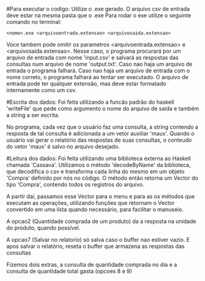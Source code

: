 #Para executar o codigo:
 Utilize o .exe gerado.
 O arquivo csv de entrada deve estar na mesma pasta que o .exe
 Para rodar o exe utilize o seguinte comando no terminal:

	<nome>.exe <arquivoentrada.extensao> <arquivosaida.extensao>

 Voce tambem pode omitir os parametros <arquivoentrada.extensao> e <arquivosaida.extensao>.
 Nesse caso, o programa procurará por um arquivo de entrada com nome 'input.csv' e salvará
 as respostas das consultas num arquivo de nome 'output.txt'. Caso nao haja um arquivo de 
 entrada o programa falhará. Caso nao haja um arquivo de entrada com o nome correto, o programa
 falhará ao tentar ser executado. O arquivo de entrada pode ter qualquer extensão, mas deve
 estar formatado internamente como um csv.

#Escrita dos dados:
 Foi feita utilizando a funcão padrão do haskell 'writeFile' que pede como argumento o nome
 do arquivo de saida e também a string a ser escrita.

 No programa, cada vez que o usuário faz uma consulta, a string contendo a resposta de tal
 consulta é adicionada a um vetor auxiliar 'maux'. Quando o usuário vai gerar o relatório das
 respostas de suas consultas, o conteudo do vetor 'maux' é salvo no arquivo desejado.

#Leitura dos dados:
 Foi feita utilizando uma biblioteca externa ao Haskell chamada 'Cassava'.
 Utilizamos o método 'decodeByName' da biblioteca, que decodifica o csv e transforma
 cada linha do mesmo em um objeto 'Compra' definido por nós no código. O método então retorna
 um Vector do tipo 'Compra', contendo todos os registros do arquivo.
 
 A partir daí, passamos esse Vector para o menu e para as os métodos que executam as operações,
 utilizando funções que retornam o Vector convertido em uma lista quando necessário, 
 para facilitar o manuseio.
 


A opcao2 (Quantidade comprada de um produto) da a resposta na unidade do produto, quando possível.

A opcao7 (Salvar no relatorio) só salva caso o buffer nao estiver vazio. E apos salvar o relatório,
reseta o buffer que armazena as respostas das consultas

Fizemos dois extras, a consulta de quantidade comprada no dia e a consulta de quantidade total gasta
(opcoes 8 e 9)

